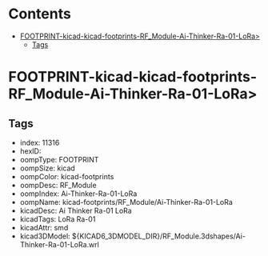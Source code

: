 



Contents
========

* [FOOTPRINT-kicad-kicad-footprints-RF_Module-Ai-Thinker-Ra-01-LoRa>](#footprint-kicad-kicad-footprints-rf_module-ai-thinker-ra-01-lora)
	* [Tags](#tags)

# FOOTPRINT-kicad-kicad-footprints-RF_Module-Ai-Thinker-Ra-01-LoRa>

## Tags

- index: 11316
- hexID: 
- oompType: FOOTPRINT
- oompSize: kicad
- oompColor: kicad-footprints
- oompDesc: RF_Module
- oompIndex: Ai-Thinker-Ra-01-LoRa
- oompName: kicad-footprints/RF_Module/Ai-Thinker-Ra-01-LoRa
- kicadDesc: Ai Thinker Ra-01 LoRa
- kicadTags: LoRa Ra-01
- kicadAttr: smd
- kicad3DModel: ${KICAD6_3DMODEL_DIR}/RF_Module.3dshapes/Ai-Thinker-Ra-01-LoRa.wrl
